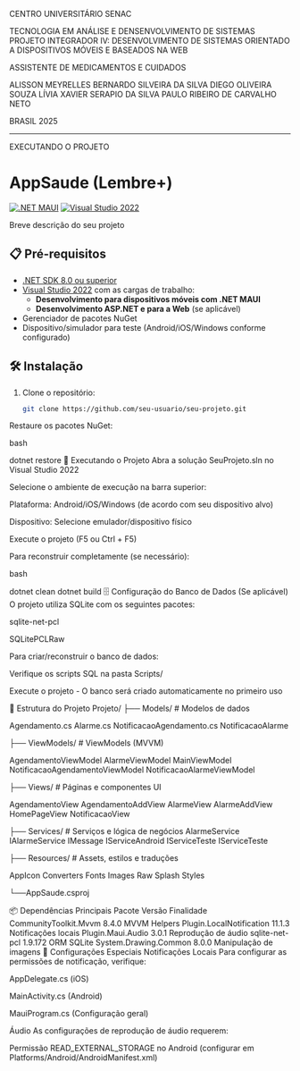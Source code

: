 CENTRO UNIVERSITÁRIO SENAC

TECNOLOGIA EM ANÁLISE E DENSENVOLVIMENTO DE SISTEMAS
PROJETO INTEGRADOR IV: DESENVOLVIMENTO DE SISTEMAS ORIENTADO A DISPOSITIVOS MÓVEIS E BASEADOS NA WEB


ASSISTENTE DE MEDICAMENTOS E CUIDADOS


ALISSON MEYRELLES
BERNARDO SILVEIRA DA SILVA
DIEGO OLIVEIRA SOUZA
LÍVIA XAVIER SERAPIO DA SILVA
PAULO RIBEIRO DE CARVALHO NETO


BRASIL 2025

------------------------------------------------------------------------------------------------------------------------------------------------------------------------------------------------------------------------------------------------------------------

EXECUTANDO O PROJETO

# AppSaude (Lembre+)

[![.NET MAUI](https://img.shields.io/badge/.NET%20MAUI-6.0+-512BD4?logo=.net)](https://dotnet.microsoft.com/apps/maui)
[![Visual Studio 2022](https://img.shields.io/badge/Visual%20Studio-2022-5C2D91?logo=visual-studio)](https://visualstudio.microsoft.com/)

Breve descrição do seu projeto

## 📋 Pré-requisitos

- [.NET SDK 8.0 ou superior](https://dotnet.microsoft.com/download)
- [Visual Studio 2022](https://visualstudio.microsoft.com/) com as cargas de trabalho:
  - **Desenvolvimento para dispositivos móveis com .NET MAUI**
  - **Desenvolvimento ASP.NET e para a Web** (se aplicável)
- Gerenciador de pacotes NuGet
- Dispositivo/simulador para teste (Android/iOS/Windows conforme configurado)

## 🛠️ Instalação

1. Clone o repositório:
   ```bash
   git clone https://github.com/seu-usuario/seu-projeto.git
Restaure os pacotes NuGet:

bash

dotnet restore
🚀 Executando o Projeto
Abra a solução SeuProjeto.sln no Visual Studio 2022

Selecione o ambiente de execução na barra superior:

Plataforma: Android/iOS/Windows (de acordo com seu dispositivo alvo)

Dispositivo: Selecione emulador/dispositivo físico

Execute o projeto (F5 ou Ctrl + F5)

Para reconstruir completamente (se necessário):

bash

dotnet clean
dotnet build
🗄️ Configuração do Banco de Dados (Se aplicável)
O projeto utiliza SQLite com os seguintes pacotes:

sqlite-net-pcl

SQLitePCLRaw

Para criar/reconstruir o banco de dados:

Verifique os scripts SQL na pasta Scripts/

Execute o projeto - O banco será criado automaticamente no primeiro uso

📂 Estrutura do Projeto
Projeto/
├── Models/          # Modelos de dados

  Agendamento.cs
  Alarme.cs
  NotificacaoAgendamento.cs
  NotificacaoAlarme

├── ViewModels/      # ViewModels (MVVM)

  AgendamentoViewModel
  AlarmeViewModel
  MainViewModel
  NotificacaoAgendamentoViewModel
  NotificacaoAlarmeViewModel


├── Views/           # Páginas e componentes UI

  AgendamentoView
  AgendamentoAddView
  AlarmeView
  AlarmeAddView
  HomePageView
  NotificacaoView

├── Services/        # Serviços e lógica de negócios
  AlarmeService
  IAlarmeService
  IMessage
  IServiceAndroid
  IServiceTeste
  IServiceTeste

├── Resources/       # Assets, estilos e traduções

  AppIcon
  Converters
  Fonts
  Images
  Raw
  Splash
  Styles

└──AppSaude.csproj

📦 Dependências Principais
Pacote	Versão	Finalidade
CommunityToolkit.Mvvm	8.4.0	MVVM Helpers
Plugin.LocalNotification	11.1.3	Notificações locais
Plugin.Maui.Audio	3.0.1	Reprodução de áudio
sqlite-net-pcl	1.9.172	ORM SQLite
System.Drawing.Common	8.0.0	Manipulação de imagens
🔧 Configurações Especiais
Notificações Locais
Para configurar as permissões de notificação, verifique:

AppDelegate.cs (iOS)

MainActivity.cs (Android)

MauiProgram.cs (Configuração geral)

Áudio
As configurações de reprodução de áudio requerem:

Permissão READ_EXTERNAL_STORAGE no Android (configurar em Platforms/Android/AndroidManifest.xml)


